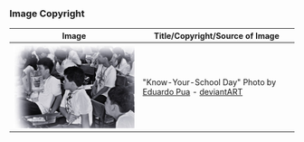 ﻿### Image Copyright



|Image|Title/Copyright/Source of Image  |
|--|--|
|![](/main_bnw.jpg)  | "Know-Your-School Day" Photo by [Eduardo Pua](http://www.flickr.com/photos/eddypua/3959811962/) -  [deviantART](http://eddypua.deviantart.com/) |

